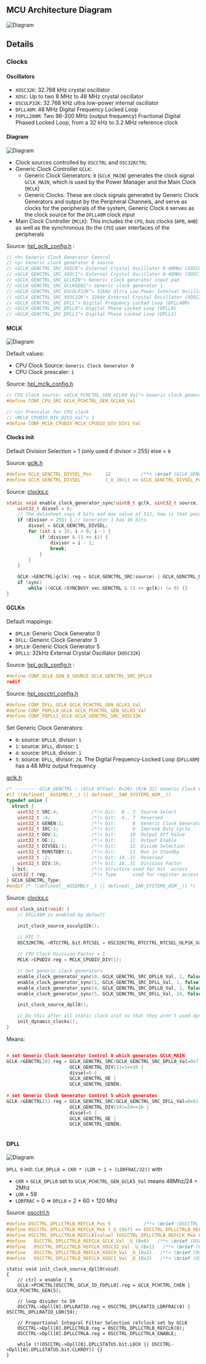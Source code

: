 ## MCU Architecture Diagram

![Diagram](https://raw.githubusercontent.com/shazz/MicroPython-CircuitPython-Experiments/master/wiki/images/pygamer/diagram.png)

## Details

### Clocks

#### Oscillators

 * `XOSC32K`: 32.768 kHz crystal oscillator
 * `XOSC`: Up to two 8 MHz to 48 MHz crystal oscillator
 * `OSCULP32K`: 32.768 kHz ultra low-power internal oscillator
 * `DFLL48M`: 48 MHz Digital Frequency Locked Loop
 * `FDPLL200M`: Two 96-200 MHz (output frequency) Fractional Digital Phased Locked Loop, from a 32 kHz to 3.2 MHz reference clock

#### Diagram

![Diagram](https://raw.githubusercontent.com/shazz/MicroPython-CircuitPython-Experiments/master/wiki/images/pygamer/samd51_clks.png)

 * Clock sources controlled by `OSCCTRL` and `OSC32KCTRL`
 * Generic Clock Controller `GCLK`:
   * Generic Clock Generators: `0` (`GCLK_MAIN`) generates the clock signal `GCLK_MAIN`, which is used by the Power Manager and the Main Clock (`MCLK`)
   * Generic Clocks: These are clock signals generated by Generic Clock Generators and output by the Peripheral Channels, and serve as clocks for the peripherals of the system, Generic Clock `0` serves as the clock source for the `DFLL48M` clock input
 * Main Clock Controller (`MCLK`): This includes the `CPU`, bus clocks (`APB`, `AHB`) as well as the synchronous (to the `CPU`) user interfaces of the peripherals  
   
Source: [hpl_gclk_config.h](https://github.com/adafruit/circuitpython/blob/master/ports/atmel-samd/asf4_conf/samd51/hpl_gclk_config.h)  : 
````C
// <h> Generic Clock Generator Control
// <y> Generic clock generator 0 source
// <GCLK_GENCTRL_SRC_XOSC0"> External Crystal Oscillator 8-48MHz (XOSC0)
// <GCLK_GENCTRL_SRC_XOSC1"> External Crystal Oscillator 8-48MHz (XOSC1)
// <GCLK_GENCTRL_SRC_GCLKIN"> Generic clock generator input pad
// <GCLK_GENCTRL_SRC_GCLKGEN1"> Generic clock generator 1
// <GCLK_GENCTRL_SRC_OSCULP32K"> 32kHz Ultra Low Power Internal Oscillator (OSCULP32K)
// <GCLK_GENCTRL_SRC_XOSC32K"> 32kHz External Crystal Oscillator (XOSC32K)
// <GCLK_GENCTRL_SRC_DFLL"> Digital Frequency Locked Loop (DFLL48M)
// <GCLK_GENCTRL_SRC_DPLL0"> Digital Phase Locked Loop (DPLL0)
// <GCLK_GENCTRL_SRC_DPLL1"> Digital Phase Locked Loop (DPLL1)
````

#### MCLK

![Diagram](https://raw.githubusercontent.com/shazz/MicroPython-CircuitPython-Experiments/master/wiki/images/pygamer/mclk.png)

Default values:
 * CPU Clock Source: `Generic Clock Generator 0`
 * CPU Clock prescaler: `1`

Source: [hpl_mclk_config.h](https://github.com/adafruit/circuitpython/blob/master/ports/atmel-samd/asf4_conf/samd51/hpl_mclk_config.h)
````C
// CPU Clock source: <GCLK_PCHCTRL_GEN_GCLK0_Val"> Generic clock generator 0
#define CONF_CPU_SRC GCLK_PCHCTRL_GEN_GCLK0_Val

// <i> Prescalar for CPU clock
// <MCLK_CPUDIV_DIV_DIV1_Val"> 1
#define CONF_MCLK_CPUDIV MCLK_CPUDIV_DIV_DIV1_Val
````

#### Clocks init

Default Division Selection = 1 (only used if divisor > 255) else = `0`

Source: [gclk.h](https://github.com/adafruit/asf4/blob/039b5f3bbc3f4ba4421e581db290560d59fef625/samd51/include/component/gclk.h)
````C
#define GCLK_GENCTRL_DIVSEL_Pos     12           /**< \brief (GCLK_GENCTRL) Divide Selection */
#define GCLK_GENCTRL_DIVSEL         (_U_(0x1) << GCLK_GENCTRL_DIVSEL_Pos)
````

Source: [clocks.c](https://github.com/adafruit/samd-peripherals/blob/83a4759d186574d8034435cd2303def85e4ed793/samd/samd51/clocks.c)
````C
static void enable_clock_generator_sync(uint8_t gclk, uint32_t source, uint16_t divisor, bool sync) {
    uint32_t divsel = 0;
    // The datasheet says 8 bits and max value of 512, how is that possible?
    if (divisor > 255) { // Generator 1 has 16 bits
        divsel = GCLK_GENCTRL_DIVSEL;
        for (int i = 15; i > 0; i--) {
            if (divisor & (1 << i)) {
                divisor = i - 1;
                break;
            }
        }
    }

    GCLK->GENCTRL[gclk].reg = GCLK_GENCTRL_SRC(source) | GCLK_GENCTRL_DIV(divisor) | divsel | GCLK_GENCTRL_OE | GCLK_GENCTRL_GENEN;
    if (sync)
        while ((GCLK->SYNCBUSY.vec.GENCTRL & (1 << gclk)) != 0) {}
}
````

#### GCLKn

Default mappings:
 * `DPLL0`: Generic Clock Generator 0
 * `DFLL`: Generic Clock Generator 3
 * `DPLL0`: Generic Clock Generator 5
 * `DPLL1`: 32kHz External Crystal Oscillator (`XOSC32K`)

Source: [hpl_gclk_config.h](https://github.com/adafruit/circuitpython/blob/master/ports/atmel-samd/asf4_conf/samd51/hpl_gclk_config.h)  : 
````C
#define CONF_GCLK_GEN_0_SOURCE GCLK_GENCTRL_SRC_DPLL0
#edif
````

Source: [hpl_oscctrl_config.h](https://github.com/adafruit/circuitpython/blob/master/ports/atmel-samd/asf4_conf/samd51/hpl_oscctrl_config.h)
````C
#define CONF_DFLL_GCLK GCLK_PCHCTRL_GEN_GCLK3_Val
#define CONF_FDPLL0_GCLK GCLK_PCHCTRL_GEN_GCLK5_Val
#define CONF_FDPLL1_GCLK GCLK_GENCTRL_SRC_XOSC32K
````

Set Generic Clock Generators:
 * `0`: source: `DPLL0`, divisor: `1`
 * `1`: source: `DFLL`, divisor: `1`
 * `4`: source: `DPLL0`, divisor: `1`
 * `5`: source: `DFLL`, divisor: `24`. The Digital Frequency-Locked Loop (`DFLL48M`) has a 48 MHz output frequency

[gclk.h](https://github.com/adafruit/asf4/blob/039b5f3bbc3f4ba4421e581db290560d59fef625/samd51/include/component/gclk.h) 
````C
/* -------- GCLK_GENCTRL : (GCLK Offset: 0x20) (R/W 32) Generic Clock Generator Control -------- */
#if !(defined(__ASSEMBLY__) || defined(__IAR_SYSTEMS_ASM__))
typedef union {
  struct {
    uint32_t SRC:4;            /*!< bit:  0.. 3  Source Select                      */
    uint32_t :4;               /*!< bit:  4.. 7  Reserved                           */
    uint32_t GENEN:1;          /*!< bit:      8  Generic Clock Generator Enable     */
    uint32_t IDC:1;            /*!< bit:      9  Improve Duty Cycle                 */
    uint32_t OOV:1;            /*!< bit:     10  Output Off Value                   */
    uint32_t OE:1;             /*!< bit:     11  Output Enable                      */
    uint32_t DIVSEL:1;         /*!< bit:     12  Divide Selection                   */
    uint32_t RUNSTDBY:1;       /*!< bit:     13  Run in Standby                     */
    uint32_t :2;               /*!< bit: 14..15  Reserved                           */
    uint32_t DIV:16;           /*!< bit: 16..31  Division Factor                    */
  } bit;                       /*!< Structure used for bit  access                  */
  uint32_t reg;                /*!< Type      used for register access              */
} GCLK_GENCTRL_Type;
#endif /* !(defined(__ASSEMBLY__) || defined(__IAR_SYSTEMS_ASM__)) */
````

Source: [clocks.c](https://github.com/adafruit/samd-peripherals/blob/83a4759d186574d8034435cd2303def85e4ed793/samd/samd51/clocks.c)
````C
void clock_init(void) {
    // DFLL48M is enabled by default

    init_clock_source_osculp32k();

    // RTC ?
    OSC32KCTRL->RTCCTRL.bit.RTCSEL = OSC32KCTRL_RTCCTRL_RTCSEL_ULP1K_Val;
  
    // CPU Clock Division Factor = 1
    MCLK->CPUDIV.reg = MCLK_CPUDIV_DIV(1);

    // Set generic clock generators
    enable_clock_generator_sync(0, GCLK_GENCTRL_SRC_DPLL0_Val, 1, false);
    enable_clock_generator_sync(1, GCLK_GENCTRL_SRC_DFLL_Val, 1, false);
    enable_clock_generator_sync(4, GCLK_GENCTRL_SRC_DPLL0_Val, 1, false);
    enable_clock_generator_sync(5, GCLK_GENCTRL_SRC_DFLL_Val, 24, false);

    init_clock_source_dpll0();

    // Do this after all static clock init so that they aren't used dynamically.
    init_dynamic_clocks();
}
````

Means:
````C

# set Generic Clock Generator Control 0 which generates GCLK_MAIN
GCLK->GENCTRL[0].reg = GCLK_GENCTRL_SRC(GCLK_GENCTRL_SRC_DPLL0_Val=0x7) | 
                       GCLK_GENCTRL_DIV(1)=1<<16 | 
                       divsel=0 | 
                       GCLK_GENCTRL_OE | 
                       GCLK_GENCTRL_GENEN;
                       
# set Generic Clock Generator Control 5 which generates
GCLK->GENCTRL[5].reg = GCLK_GENCTRL_SRC(GCLK_GENCTRL_SRC_DFLL_Val=0x6) | 
                       GCLK_GENCTRL_DIV(24)=24<<16 | 
                       divsel=0 | 
                       GCLK_GENCTRL_OE | 
                       GCLK_GENCTRL_GENEN;                       
                       
````    


#### DPLL

![Diagram](https://raw.githubusercontent.com/shazz/MicroPython-CircuitPython-Experiments/master/wiki/images/pygamer/dpll.png)

`DPLL 0` init: `CLK_DPLL0 = CKR * (LDR + 1 + (LDRFRAC/32))` with
 * `CKR` = `GCLK_DPLL0` set to `GCLK_PCHCTRL_GEN_GCLK5_Val` means 48Mhz/24 = 2Mhz
 * `LDR` = 59
 * `LDRFRAC` = 0
 => `DPLL0` = 2 * 60 = 120 Mhz

Source: [oscctrl.h](https://github.com/adafruit/asf4/blob/039b5f3bbc3f4ba4421e581db290560d59fef625/samd51/include/component/oscctrl.h)
````C
#define OSCCTRL_DPLLCTRLB_REFCLK_Pos 5            /**< \brief (OSCCTRL_DPLLCTRLB) Reference Clock Selection */
#define OSCCTRL_DPLLCTRLB_REFCLK_Msk (_U_(0x7) << OSCCTRL_DPLLCTRLB_REFCLK_Pos)
#define OSCCTRL_DPLLCTRLB_REFCLK(value) (OSCCTRL_DPLLCTRLB_REFCLK_Msk & ((value) << OSCCTRL_DPLLCTRLB_REFCLK_Pos))
#define   OSCCTRL_DPLLCTRLB_REFCLK_GCLK_Val _U_(0x0)   /**< \brief (OSCCTRL_DPLLCTRLB) Dedicated GCLK clock reference */
#define   OSCCTRL_DPLLCTRLB_REFCLK_XOSC32_Val _U_(0x1)   /**< \brief (OSCCTRL_DPLLCTRLB) XOSC32K clock reference */
#define   OSCCTRL_DPLLCTRLB_REFCLK_XOSC0_Val _U_(0x2)   /**< \brief (OSCCTRL_DPLLCTRLB) XOSC0 clock reference */
#define   OSCCTRL_DPLLCTRLB_REFCLK_XOSC1_Val _U_(0x3)   /**< \brief (OSCCTRL_DPLLCTRLB) XOSC1 clock reference */
````

````
static void init_clock_source_dpll0(void)
{
    // ctrl = enable | 5
    GCLK->PCHCTRL[OSCCTRL_GCLK_ID_FDPLL0].reg = GCLK_PCHCTRL_CHEN | GCLK_PCHCTRL_GEN(5);
    
    // loop divider to 59
    OSCCTRL->Dpll[0].DPLLRATIO.reg = OSCCTRL_DPLLRATIO_LDRFRAC(0) | OSCCTRL_DPLLRATIO_LDR(59);
    
    // Proportional Integral Filter Selection refclock set by GCLK
    OSCCTRL->Dpll[0].DPLLCTRLB.reg = OSCCTRL_DPLLCTRLB_REFCLK(0);
    OSCCTRL->Dpll[0].DPLLCTRLA.reg = OSCCTRL_DPLLCTRLA_ENABLE;

    while (!(OSCCTRL->Dpll[0].DPLLSTATUS.bit.LOCK || OSCCTRL->Dpll[0].DPLLSTATUS.bit.CLKRDY)) {}
}
````
